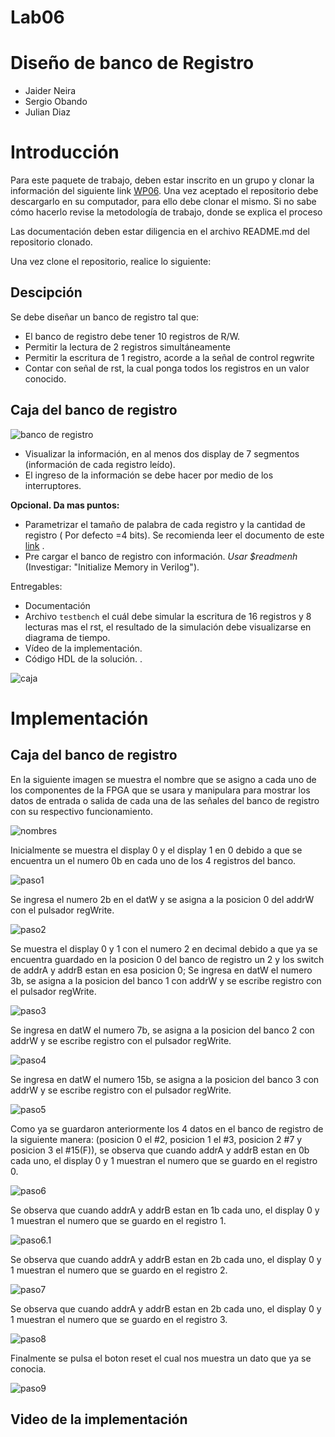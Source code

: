 # Lab06 

# Diseño de banco de Registro

* Jaider Neira
* Sergio Obando 
* Julian Diaz

# Introducción


Para este paquete de trabajo, deben estar inscrito en un grupo y clonar la información del siguiente link [WP06](https://classroom.github.com/g/XHLhUCe3). Una vez aceptado el repositorio debe descargarlo en su computador, para ello debe clonar el mismo. Si no sabe cómo hacerlo revise la metodología de trabajo, donde se explica el proceso

Las documentación deben estar diligencia en el archivo README.md del repositorio clonado.

Una vez clone el repositorio, realice lo siguiente:


## Descipción 
Se debe diseñar un banco de registro tal que:

* El banco de registro debe tener 10 registros de R/W.
* Permitir la lectura de 2 registros  simultáneamente 
* Permitir la escritura  de 1 registro, acorde a la señal de control regwrite
* Contar con señal de rst, la cual  ponga  todos los registros en un valor conocido.

## **Caja del banco de registro**
![banco de registro](https://github.com/ELINGAP-7545/lab06-grupo1/blob/master/fig/bando_de_registro.JPG)


* Visualizar la información, en al menos dos display de 7 segmentos (información de cada registro leído).
* El ingreso de la información se debe hacer por medio de los interruptores.


**Opcional. Da mas puntos:**
* Parametrizar el tamaño de palabra de cada registro  y la cantidad de registro ( Por defecto =4 bits). Se recomienda leer el documento de este [link](https://ocw.mit.edu/courses/electrical-engineering-and-computer-science/6-884-complex-digital-systems-spring-2005/related-resources/parameter_models.pdf) .
* Pre cargar el banco de registro con información.  _Usar $readmenh_  (Investigar: "Initialize Memory in Verilog").

Entregables:

* Documentación
* Archivo `testbench` el cuál debe simular la escritura de 16 registros y 8 lecturas mas el rst, el resultado de la simulación debe visualizarse en diagrama de tiempo.
* Vídeo de la implementación.
* Código HDL de la solución.
.

 ![caja](https://github.com/Fabeltranm/SPARTAN6-ATMEGA-MAX5864/blob/master/lab/lab07-BancosRgistro/doc/banco%20registro.png)

# Implementación

## **Caja del banco de registro**

En la siguiente imagen se muestra el nombre que se asigno a cada uno de los componentes de la FPGA que se usara y manipulara para mostrar los datos de entrada o salida de cada una de las señales del banco de registro con su respectivo funcionamiento.

![nombres](https://github.com/ELINGAP-7545/lab06-grupo1/blob/master/fig/nombres.JPG)

Inicialmente se muestra el display 0 y el display 1 en 0 debido a que se encuentra un el numero 0b en cada uno de los 4 registros del banco.

![paso1](https://github.com/ELINGAP-7545/lab06-grupo1/blob/master/fig/paso1.JPG)

Se ingresa el numero 2b en el datW y se asigna a la posicion 0 del addrW con el pulsador regWrite.

![paso2](https://github.com/ELINGAP-7545/lab06-grupo1/blob/master/fig/paso2.JPG)

Se muestra el display 0 y 1 con el numero 2 en decimal debido a que ya se encuentra guardado en la posicion 0 del banco de registro un 2 y los switch de addrA y addrB estan en esa posicion 0; Se ingresa en datW el numero 3b, se asigna a la posicion del banco 1 con addrW y se escribe registro con el pulsador regWrite.

![paso3](https://github.com/ELINGAP-7545/lab06-grupo1/blob/master/fig/paso3.JPG)

Se ingresa en datW el numero 7b, se asigna a la posicion del banco 2 con addrW y se escribe registro con el pulsador regWrite.

![paso4](https://github.com/ELINGAP-7545/lab06-grupo1/blob/master/fig/paso4.JPG)

Se ingresa en datW el numero 15b, se asigna a la posicion del banco 3 con addrW y se escribe registro con el pulsador regWrite.

![paso5](https://github.com/ELINGAP-7545/lab06-grupo1/blob/master/fig/paso5.JPG)

Como ya se guardaron anteriormente los 4 datos en el banco de registro de la siguiente manera: (posicion 0 el #2, posicion 1 el #3, posicion 2 #7 y posicion 3 el #15(F)), se observa que cuando addrA y addrB estan en 0b cada uno, el display 0 y 1 muestran el numero que se guardo en el registro 0.

![paso6](https://github.com/ELINGAP-7545/lab06-grupo1/blob/master/fig/paso6.JPG)

Se observa que cuando addrA y addrB estan en 1b cada uno, el display 0 y 1 muestran el numero que se guardo en el registro 1.

![paso6.1](https://github.com/ELINGAP-7545/lab06-grupo1/blob/master/fig/paso6.1.JPG)

Se observa que cuando addrA y addrB estan en 2b cada uno, el display 0 y 1 muestran el numero que se guardo en el registro 2.

![paso7](https://github.com/ELINGAP-7545/lab06-grupo1/blob/master/fig/paso7.JPG)

Se observa que cuando addrA y addrB estan en 2b cada uno, el display 0 y 1 muestran el numero que se guardo en el registro 3.

![paso8](https://github.com/ELINGAP-7545/lab06-grupo1/blob/master/fig/paso8.JPG)

Finalmente se pulsa el boton reset el cual nos muestra un dato que ya se conocia.

![paso9](https://github.com/ELINGAP-7545/lab06-grupo1/blob/master/fig/paso9.JPG)

## Video de la implementación 


